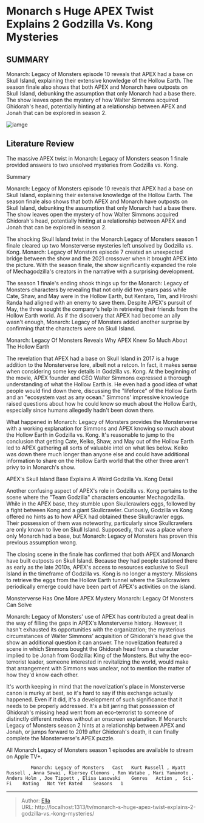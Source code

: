 # Monarch s Huge APEX Twist Explains 2 Godzilla Vs. Kong Mysteries


## SUMMARY 



  Monarch: Legacy of Monsters episode 10 reveals that APEX had a base on Skull Island, explaining their extensive knowledge of the Hollow Earth.   The season finale also shows that both APEX and Monarch have outposts on Skull Island, debunking the assumption that only Monarch had a base there.   The show leaves open the mystery of how Walter Simmons acquired Ghidorah&#39;s head, potentially hinting at a relationship between APEX and Jonah that can be explored in season 2.  

![iamge](https://static1.srcdn.com/wordpress/wp-content/uploads/2023/12/monarchsetsup_missingtitan_tofinallyappear.jpg)

## Literature Review
The massive APEX twist in Monarch: Legacy of Monsters season 1 finale provided answers to two unsolved mysteries from Godzilla vs. Kong.





Summary

  Monarch: Legacy of Monsters episode 10 reveals that APEX had a base on Skull Island, explaining their extensive knowledge of the Hollow Earth.   The season finale also shows that both APEX and Monarch have outposts on Skull Island, debunking the assumption that only Monarch had a base there.   The show leaves open the mystery of how Walter Simmons acquired Ghidorah&#39;s head, potentially hinting at a relationship between APEX and Jonah that can be explored in season 2.  







The shocking Skull Island twist in the Monarch Legacy of Monsters season 1 finale cleared up two Monsterverse mysteries left unsolved by Godzilla vs. Kong. Monarch: Legacy of Monsters episode 7 created an unexpected bridge between the show and the 2021 crossover when it brought APEX into the picture. With the season finale, the show significantly expanded the role of Mechagodzilla&#39;s creators in the narrative with a surprising development.

The season 1 finale&#39;s ending shook things up for the Monarch: Legacy of Monsters characters by revealing that not only did two years pass while Cate, Shaw, and May were in the Hollow Earth, but Kentaro, Tim, and Hiroshi Randa had aligned with an enemy to save them. Despite APEX&#39;s pursuit of May, the three sought the company&#39;s help in retrieving their friends from the Hollow Earth world. As if the discovery that APEX had become an ally wasn&#39;t enough, Monarch: Legacy of Monsters added another surprise by confirming that the characters were on Skull Island.





 Monarch: Legacy Of Monsters Reveals Why APEX Knew So Much About The Hollow Earth 
          

The revelation that APEX had a base on Skull Island in 2017 is a huge addition to the Monsterverse lore, albeit not a retcon. In fact, it makes sense when considering some key details in Godzilla vs. Kong. At the beginning of the movie, APEX founder and CEO Walter Simmons expressed a thorough understanding of what the Hollow Earth is. He even had a good idea of what people would find down there, discussing the &#34;lifeforce&#34; of the Hollow Earth and an &#34;ecosystem vast as any ocean.&#34; Simmons&#39; impressive knowledge raised questions about how he could know so much about the Hollow Earth, especially since humans allegedly hadn&#39;t been down there.

What happened in Monarch: Legacy of Monsters provides the Monsterverse with a working explanation for Simmons and APEX knowing so much about the Hollow Earth in Godzilla vs. Kong. It&#39;s reasonable to jump to the conclusion that getting Cate, Keiko, Shaw, and May out of the Hollow Earth led to APEX gathering all sorts of valuable intel on what lies below. Keiko was down there much longer than anyone else and could have additional information to share on the Hollow Earth world that the other three aren&#39;t privy to in Monarch&#39;s show.






 APEX&#39;s Skull Island Base Explains A Weird Godzilla Vs. Kong Detail 
          

Another confusing aspect of APEX&#39;s role in Godzilla vs. Kong pertains to the scene where the &#34;Team Godzilla&#34; characters encounter Mechagodzilla. While in the APEX base, they stumble upon Skullcrawlers eggs, followed by a fight between Kong and a giant Skullcrawler. Curiously, Godzilla vs Kong offered no hints as to how APEX had obtained these Skullcrawler eggs. Their possession of them was noteworthy, particularly since Skullcrawlers are only known to live on Skull Island. Supposedly, that was a place where only Monarch had a base, but Monarch: Legacy of Monsters has proven this previous assumption wrong.

The closing scene in the finale has confirmed that both APEX and Monarch have built outposts on Skull Island. Because they had people stationed there as early as the late 2010s, APEX&#39;s access to resources exclusive to Skull Island in the timeframe of Godzilla vs. Kong is no longer a mystery. Missions to retrieve the eggs from the Hollow Earth tunnel where the Skullcrawlers periodically emerge could have been part of APEX&#39;s activities on the island.






 Monsterverse Has One More APEX Mystery Monarch: Legacy Of Monsters Can Solve 
          

Monarch: Legacy of Monsters&#39; use of APEX has contributed a great deal in the way of filling the gaps in APEX&#39;s Monsterverse history. However, it hasn&#39;t exhausted its opportunities with the organization; the mysterious circumstances of Walter Simmons&#39; acquisition of Ghidorah&#39;s head give the show an additional question it can answer. The novelization featured a scene in which Simmons bought the Ghidorah head from a character implied to be Jonah from Godzilla: King of the Monsters. But why the eco-terrorist leader, someone interested in revitalizing the world, would make that arrangement with Simmons was unclear, not to mention the matter of how they&#39;d know each other.

It&#39;s worth keeping in mind that the novelization&#39;s place in Monsterverse canon is murky at best, so it&#39;s hard to say if this exchange actually happened. Even if it did, it&#39;s a development of such significance that it needs to be properly addressed. It&#39;s a bit jarring that possession of Ghidorah&#39;s missing head went from an eco-terrorist to someone of distinctly different motives without an onscreen explanation. If Monarch: Legacy of Monsters season 2 hints at a relationship between APEX and Jonah, or jumps forward to 2019 after Ghidorah&#39;s death, it can finally complete the Monsterverse&#39;s APEX puzzle.






All Monarch Legacy of Monsters season 1 episodes are available to stream on Apple TV&#43;.




             Monarch: Legacy of Monsters   Cast   Kurt Russell , Wyatt Russell , Anna Sawai , Kiersey Clemons , Ren Watabe , Mari Yamamoto , Anders Holm , Joe Tippett , Elisa Lasowski    Genres   Action ,  Sci-Fi    Rating   Not Yet Rated    Seasons   1       


---

> Author: [Ella](https://instagram.hk.cn/)  
> URL: http://localhost:1313/tv/monarch-s-huge-apex-twist-explains-2-godzilla-vs.-kong-mysteries/  

